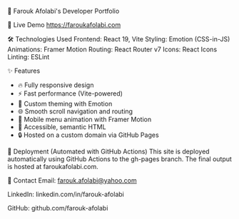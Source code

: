 🌟 Farouk Afolabi's Developer Portfolio

🚀 Live Demo
https://faroukafolabi.com

🛠️ Technologies Used
Frontend: React 19, Vite
Styling: Emotion (CSS-in-JS)
Animations: Framer Motion
Routing: React Router v7
Icons: React Icons
Linting: ESLint

✨ Features
- 🔥 Fully responsive design
- ⚡ Fast performance (Vite-powered)
- 🎨 Custom theming with Emotion
- 🌐 Smooth scroll navigation and routing
- 💫 Mobile menu animation with Framer Motion
- 🧠 Accessible, semantic HTML
- 🔒 Hosted on a custom domain via GitHub Pages

🚀 Deployment (Automated with GitHub Actions)
This site is deployed automatically using GitHub Actions to the gh-pages branch. The final output is hosted at faroukafolabi.com.

🤝 Contact
Email: farouk.afolabi@yahoo.com

LinkedIn: linkedin.com/in/farouk-afolabi

GitHub: github.com/farouk-afolabi
